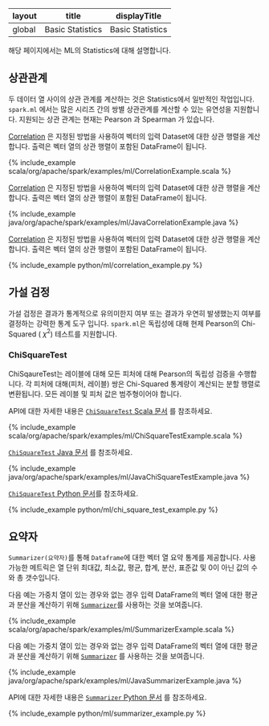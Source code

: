 |layout|title|displayTitle|
|--|--|--|
| global | Basic Statistics |Basic Statistics

해당 페이지에서는 ML의 Statistics에 대해 설명합니다. 

## 상관관계

두 데이터 열 사이의 상관 관계를 계산하는 것은 Statistics에서 일반적인 작업입니다. `spark.ml` 에서는 많은 시리즈 간의 쌍별 상관관계를 계산할 수 있는 유연성을 지원합니다. 지원되는 상관 관계는 현재는 Pearson 과 Spearman 가 있습니다. 

[Correlation](api/scala/org/apache/spark/ml/stat/Correlation$.html) 은 지정된 방법을 사용하여 벡터의 입력 Dataset에 대한 상관 행렬을 계산합니다. 출력은 벡터 열의 상관 행렬이 포함된 DataFrame이 됩니다. 

{% include_example scala/org/apache/spark/examples/ml/CorrelationExample.scala %}

[Correlation](api/java/org/apache/spark/ml/stat/Correlation.html) 은 지정된 방법을 사용하여 벡터의 입력 Dataset에 대한 상관 행렬을 계산합니다. 출력은 벡터 열의 상관 행렬이 포함된 DataFrame이 됩니다. 

{% include_example java/org/apache/spark/examples/ml/JavaCorrelationExample.java %}

[Correlation](api/python/reference/api/pyspark.ml.stat.Correlation.html) 은 지정된 방법을 사용하여 벡터의 입력 Dataset에 대한 상관 행렬을 계산합니다. 출력은 벡터 열의 상관 행렬이 포함된 DataFrame이 됩니다. 

{% include_example python/ml/correlation_example.py %}

## 가설 검정
가설 검정은 결과가 통계적으로 유의미한지 여부 또는 결과가 우연히 발생했는지 여부를 결정하는 강력한 통계 도구 입니다. `spark.ml`은 독립성에 대해 현제 Pearson의 Chi-Squared ( $\chi^2$)  테스트를 지원합니다.

### ChiSquareTest
ChiSqaureTest는 레이블에 대해 모든 피처에 대해 Pearson의 독립성 검증을 수행합니다. 각 피처에 대해(피처, 레이블) 쌍은 Chi-Squared 통계량이 계산되는 분할 행렬로 변환됩니다. 모든 레이블 및 피처 값은 범주형이어야 합니다. 

API에 대한 자세한 내용은 [`ChiSquareTest` Scala 문서](api/scala/org/apache/spark/ml/stat/ChiSquareTest$.html) 를 참조하세요. 

{% include_example scala/org/apache/spark/examples/ml/ChiSquareTestExample.scala %}

[`ChiSquareTest` Java 문서](api/java/org/apache/spark/ml/stat/ChiSquareTest.html) 를 참조하세요. 

{% include_example java/org/apache/spark/examples/ml/JavaChiSquareTestExample.java %}

[`ChiSquareTest` Python 문서](api/python/reference/api/pyspark.ml.stat.ChiSquareTest.html)를 참조하세요. 

{% include_example python/ml/chi_square_test_example.py %}

## 요약자
`Summarizer(요약자)`를 통해 `Dataframe`에 대한 벡터 열 요약 통계를 제공합니다.  사용 가능한 메트릭은 열 단위 최대값, 최소값, 평균, 합계, 분산, 표준값 및 0이 아닌 값의 수와 총 갯수입니다. 

다음 예는 가중치 열이 있는 경우와 없는 경우 입력  DataFrame의 벡터 열에 대한 평균과 분산을 계산하기 위해 [`Summarizer`](api/scala/org/apache/spark/ml/stat/Summarizer$.html)를 사용하는 것을 보여줍니다. 

{% include_example scala/org/apache/spark/examples/ml/SummarizerExample.scala %}

다음 예는 가중치 열이 있는 경우와 없는 경우 입력  DataFrame의 벡터 열에 대한 평균과 분산을 계산하기 위해 [`Summarizer`](api/java/org/apache/spark/ml/stat/Summarizer.html) 를 사용하는 것을 보여줍니다. 

{% include_example java/org/apache/spark/examples/ml/JavaSummarizerExample.java %}

API에 대한 자세한 내용은 [`Summarizer` Python 문서](api/python/reference/api/pyspark.ml.stat.Summarizer.html) 를 참조하세요. 

{% include_example python/ml/summarizer_example.py %}

